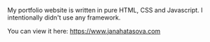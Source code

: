My portfolio website is written in pure HTML, CSS and Javascript.
I intentionally didn't use any framework.

You can view it here:
https://www.janahatasova.com
